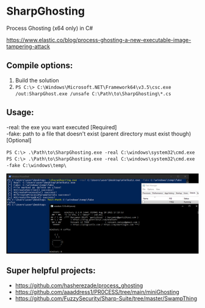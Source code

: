 # SharpGhosting
Process Ghosting (x64 only) in C#

https://www.elastic.co/blog/process-ghosting-a-new-executable-image-tampering-attack  

## Compile options:
1. Build the solution  
2. `PS C:\> C:\Windows\Microsoft.NET\Framework64\v3.5\csc.exe /out:SharpGhost.exe /unsafe C:\Path\to\SharpGhosting\*.cs`  

## Usage:
-real: the exe you want executed [Required]  
-fake: path to a file that doesn't exist (parent directory must exist though) [Optional]  

`PS C:\> .\Path\to\SharpGhosting.exe -real C:\windows\system32\cmd.exe`  
`PS C:\> .\Path\to\SharpGhosting.exe -real C:\windows\system32\cmd.exe -fake C:\windows\temp\`  

![Alt text](/images/demo.png)

## Super helpful projects:
- https://github.com/hasherezade/process_ghosting  
- https://github.com/aaaddress1/PR0CESS/tree/main/miniGhosting  
- https://github.com/FuzzySecurity/Sharp-Suite/tree/master/SwampThing  
